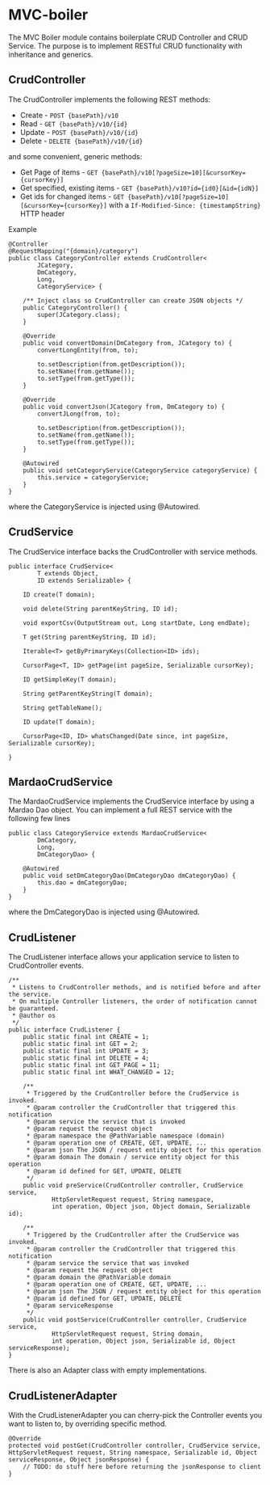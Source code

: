 MVC-boiler
===========

The MVC Boiler module contains boilerplate CRUD Controller and CRUD Service. 
The purpose is to implement RESTful CRUD functionality with inheritance and generics.

CrudController
--------------
The CrudController implements the following REST methods:
* Create - `POST {basePath}/v10`
* Read - `GET {basePath}/v10/{id}`
* Update - `POST {basePath}/v10/{id}`
* Delete - `DELETE {basePath}/v10/{id}`

and some convenient, generic methods:

* Get Page of items - `GET {basePath}/v10[?pageSize=10][&cursorKey={cursorKey}]`
* Get specified, existing items - `GET {basePath}/v10?id={id0}[&id={idN}]`
* Get ids for changed items - `GET {basePath}/v10[?pageSize=10][&cursorKey={cursorKey}]` with a `If-Modified-Since: {timestampString}` HTTP header

Example
    
    @Controller
    @RequestMapping("{domain}/category")
    public class CategoryController extends CrudController< 
            JCategory, 
            DmCategory, 
            Long, 
            CategoryService> {

        /** Inject class so CrudController can create JSON objects */
        public CategoryController() {
            super(JCategory.class);
        }

        @Override
        public void convertDomain(DmCategory from, JCategory to) {
            convertLongEntity(from, to);

            to.setDescription(from.getDescription());
            to.setName(from.getName());
            to.setType(from.getType());
        }

        @Override
        public void convertJson(JCategory from, DmCategory to) {
            convertJLong(from, to);

            to.setDescription(from.getDescription());
            to.setName(from.getName());
            to.setType(from.getType());
        }

        @Autowired
        public void setCategoryService(CategoryService categoryService) {
            this.service = categoryService;
        }
    }

where the CategoryService is injected using @Autowired.

CrudService
-----------
The CrudService interface backs the CrudController with service methods.

    public interface CrudService<
            T extends Object, 
            ID extends Serializable> {

        ID create(T domain);

        void delete(String parentKeyString, ID id);

        void exportCsv(OutputStream out, Long startDate, Long endDate);

        T get(String parentKeyString, ID id);

        Iterable<T> getByPrimaryKeys(Collection<ID> ids);

        CursorPage<T, ID> getPage(int pageSize, Serializable cursorKey);

        ID getSimpleKey(T domain);

        String getParentKeyString(T domain);

        String getTableName();

        ID update(T domain);

        CursorPage<ID, ID> whatsChanged(Date since, int pageSize, Serializable cursorKey);

    }

MardaoCrudService
-----------------
The MardaoCrudService implements the CrudService interface by using a Mardao Dao
object. You can implement a full REST service with the following few lines

    public class CategoryService extends MardaoCrudService< 
            DmCategory, 
            Long, 
            DmCategoryDao> { 

        @Autowired
        public void setDmCategoryDao(DmCategoryDao dmCategoryDao) {
            this.dao = dmCategoryDao;
        }
    }
where the DmCategoryDao is injected using @Autowired.

CrudListener
------------
The CrudListener interface allows your application service to listen to CrudController
events.

    /**
     * Listens to CrudController methods, and is notified before and after the service.
     * On multiple Controller listeners, the order of notification cannot be guaranteed.
     * @author os
     */
    public interface CrudListener {
        public static final int CREATE = 1;
        public static final int GET = 2;
        public static final int UPDATE = 3;
        public static final int DELETE = 4;
        public static final int GET_PAGE = 11;
        public static final int WHAT_CHANGED = 12;

        /**
         * Triggered by the CrudController before the CrudService is invoked.
         * @param controller the CrudController that triggered this notification
         * @param service the service that is invoked
         * @param request the request object
         * @param namespace the @PathVariable namespace (domain)
         * @param operation one of CREATE, GET, UPDATE, ...
         * @param json The JSON / request entity object for this operation
         * @param domain The domain / service entity object for this operation
         * @param id defined for GET, UPDATE, DELETE
         */
        public void preService(CrudController controller, CrudService service,
                HttpServletRequest request, String namespace,
                int operation, Object json, Object domain, Serializable id);

        /**
         * Triggered by the CrudController after the CrudService was invoked.
         * @param controller the CrudController that triggered this notification
         * @param service the service that was invoked
         * @param request the request object
         * @param domain the @PathVariable domain
         * @param operation one of CREATE, GET, UPDATE, ...
         * @param json The JSON / request entity object for this operation
         * @param id defined for GET, UPDATE, DELETE
         * @param serviceResponse 
         */
        public void postService(CrudController controller, CrudService service,
                HttpServletRequest request, String domain,
                int operation, Object json, Serializable id, Object serviceResponse);
    }

There is also an Adapter class with empty implementations.

CrudListenerAdapter
-------------------
With the CrudListenerAdapter you can cherry-pick the Controller events you want
to listen to, by overriding specific method.

    @Override
    protected void postGet(CrudController controller, CrudService service, HttpServletRequest request, String namespace, Serializable id, Object serviceResponse, Object jsonResponse) {
        // TODO: do stuff here before returning the jsonResponse to client
    }

